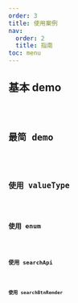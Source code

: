 ```yaml
---
order: 3
title: 使用案例
nav:
  order: 2
  title: 指南
toc: menu
---
```


## 基本 demo

<code src='./demo/basic.jsx' />

## 最简 demo

<code src='./demo/simplest.jsx' />

## 使用 valueType

<code src='./demo/valueType.jsx' />

## 使用 enum

<code src='./demo/enum.jsx' />

## 使用 searchApi

<code src='./demo/searchApi.jsx' />

## 使用 searchBtnRender

<code src='./demo/custom.jsx' />
